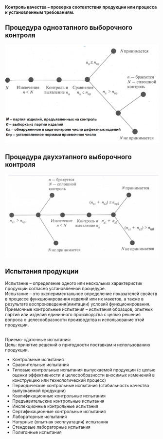 <b> Контроль  качества  –  проверка  соответствия  продукции  или  процесса  к  установленным требованиям. </b>

## Процедура одноэтапного выборочного контроля
<img src="Процедура одноэтапного выборочного контроля.png">

## Процедура двухэтапного выборочного контроля
<img src="Процедура двухэтапного выборочного контроля.png">

## Испытания продукции 
Испытание  –  определение  одного  или  нескольких  характеристик  продукции  согласно установленной процедуре. 
<br> Испытание  –  это  экспериментальное  определение  показателей  свойств  в  процессе функционирования изделий или их макетов, а также в результате воспроизведения(имитации) условий функционирования. 
<br> Приемочные контрольные испытания – испытания образцов, опытных партий или  изделий  единичного  производства  с  целью  решения  вопроса  о  целесообразности производства и использование этой продукции. 

<br> Приемо-сдаточные испытания: 
<br> Цель: принятие решений о пригодности поставкам и использованию продукции. 
*  Контрольные испытания 
*  Сравнительные испытания 
*  Типовые  контрольные  испытания  выпускаемой  продукции  (с  целью  оценки  эффективности  и  целесообразности  вносимых  изменений  в  конструкцию или технологический процесс) 
*  Периодические  контрольные  испытания  (стабильность  качества выпускаемой продукции) 
*  Квалификационные контрольные испытания 
*  Предъявительские контрольные испытания 
*  Инспекционные контрольные испытания 
*  Сертификационные контрольные испытания 
*  Лабораторные испытания 
*  Натурные (опытная эксплуатация) испытания 
*  Стендовые лабораторные испытания 
*  Полигонные  испытания 
